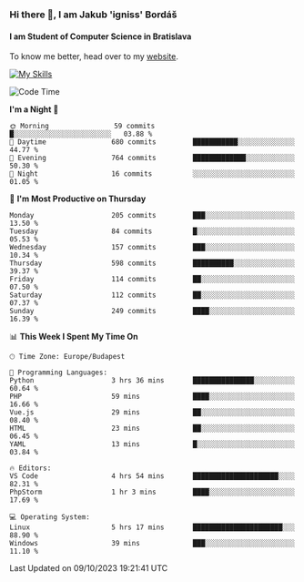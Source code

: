 ### Hi there 👋, I am Jakub 'igniss' Bordáš

#### I am Student of Computer Science in Bratislava
To know me better, head over to my [website](https://bordas.sk).

[![My Skills](https://skillicons.dev/icons?i=js,html,css,figma,svelte,java,kotlin,python,postgresql,typescript,nest,nodejs)](https://bordas.sk)


<!--START_SECTION:waka-->
![Code Time](http://img.shields.io/badge/Code%20Time-1%2C216%20hrs%2031%20mins-blue)

**I'm a Night 🦉** 

```text
🌞 Morning                59 commits          █░░░░░░░░░░░░░░░░░░░░░░░░   03.88 % 
🌆 Daytime                680 commits         ███████████░░░░░░░░░░░░░░   44.77 % 
🌃 Evening                764 commits         █████████████░░░░░░░░░░░░   50.30 % 
🌙 Night                  16 commits          ░░░░░░░░░░░░░░░░░░░░░░░░░   01.05 % 
```
📅 **I'm Most Productive on Thursday** 

```text
Monday                   205 commits         ███░░░░░░░░░░░░░░░░░░░░░░   13.50 % 
Tuesday                  84 commits          █░░░░░░░░░░░░░░░░░░░░░░░░   05.53 % 
Wednesday                157 commits         ███░░░░░░░░░░░░░░░░░░░░░░   10.34 % 
Thursday                 598 commits         ██████████░░░░░░░░░░░░░░░   39.37 % 
Friday                   114 commits         ██░░░░░░░░░░░░░░░░░░░░░░░   07.50 % 
Saturday                 112 commits         ██░░░░░░░░░░░░░░░░░░░░░░░   07.37 % 
Sunday                   249 commits         ████░░░░░░░░░░░░░░░░░░░░░   16.39 % 
```


📊 **This Week I Spent My Time On** 

```text
🕑︎ Time Zone: Europe/Budapest

💬 Programming Languages: 
Python                   3 hrs 36 mins       ███████████████░░░░░░░░░░   60.64 % 
PHP                      59 mins             ████░░░░░░░░░░░░░░░░░░░░░   16.66 % 
Vue.js                   29 mins             ██░░░░░░░░░░░░░░░░░░░░░░░   08.40 % 
HTML                     23 mins             ██░░░░░░░░░░░░░░░░░░░░░░░   06.45 % 
YAML                     13 mins             █░░░░░░░░░░░░░░░░░░░░░░░░   03.84 % 

🔥 Editors: 
VS Code                  4 hrs 54 mins       █████████████████████░░░░   82.31 % 
PhpStorm                 1 hr 3 mins         ████░░░░░░░░░░░░░░░░░░░░░   17.69 % 

💻 Operating System: 
Linux                    5 hrs 17 mins       ██████████████████████░░░   88.90 % 
Windows                  39 mins             ███░░░░░░░░░░░░░░░░░░░░░░   11.10 % 
```


 Last Updated on 09/10/2023 19:21:41 UTC
<!--END_SECTION:waka-->
